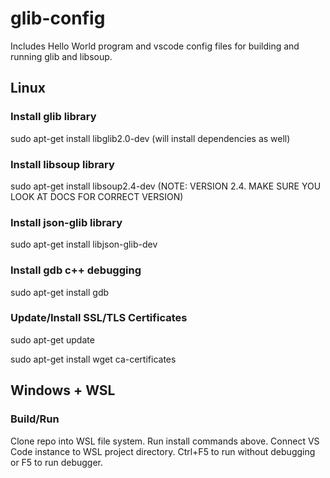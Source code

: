 # glib-config
Includes Hello World program and vscode config files for building and running glib and libsoup.

## Linux
### Install glib library
sudo apt-get install libglib2.0-dev (will install dependencies as well)

### Install libsoup library
sudo apt-get install libsoup2.4-dev (NOTE: VERSION 2.4. MAKE SURE YOU LOOK AT DOCS FOR CORRECT VERSION)

### Install json-glib library
sudo apt-get install libjson-glib-dev

### Install gdb c++ debugging
sudo apt-get install gdb

### Update/Install SSL/TLS Certificates
sudo apt-get update

sudo apt-get install wget ca-certificates

## Windows + WSL
### Build/Run
Clone repo into WSL file system. Run install commands above. Connect VS Code instance to WSL project directory. Ctrl+F5 to run without debugging or F5 to run debugger.
